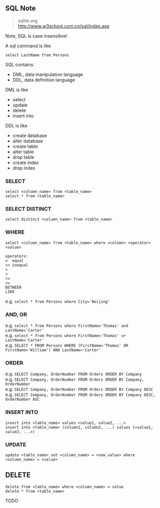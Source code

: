 SQL Note
---

> sqlite.org  
> http://www.w3school.com.cn/sql/index.asp  

Note, SQL is case insensitive!  

A sql command is like
```
select LastName from Persons
```

SQL contains  
* DML, data manipulation language  
* DDL, data definition language  

DML is like  
* select  
* update  
* delete  
* insert into  

DDL is like  
* create database  
* alter database  
* create table  
* alter table  
* drop table  
* create index  
* drop index  

### SELECT
```
select <colomn_name> from <table_name>
select * from <table_name>
```

### SELECT DISTINCT
```
select distinct <column_name> from <table_name>
```

### WHERE
```
select <column_name> from <table_name> where <column> <operator> <value>

operators:
=  equal
<> inequal
>
<
>=
<=
BETWEEN
LIKE
```
e.g. `select * from Persons where City='Beijing'`

### AND, OR
e.g. `select * from Persons where FirstName='Thomas' and LastName='Carter'`  
e.g. `select * from Persons where FirstName='Thomas' or LastName='Carter'`  
e.g. `SELECT * FROM Persons WHERE (FirstName='Thomas' OR FirstName='William') AND LastName='Carter'`

### ORDER
e.g. `SELECT Company, OrderNumber FROM Orders ORDER BY Company`  
e.g. `SELECT Company, OrderNumber FROM Orders ORDER BY Company, OrderNumber`  
e.g. `SELECT Company, OrderNumber FROM Orders ORDER BY Company DESC`  
e.g. `SELECT Company, OrderNumber FROM Orders ORDER BY Company DESC, OrderNumber ASC`  

### INSERT INTO
```
insert into <table_name> values <value1, value2, ...>
insert into <table_name> (column1, column2, ...) values (<value1, value2, ...>)
```

### UPDATE
```
update <table_name> set <column_name> = <new_value> where <column_name> = <value>
```

## DELETE
```
delete from <table_name> where <column_name> = value
delete * from <table_name>
```

TODO
